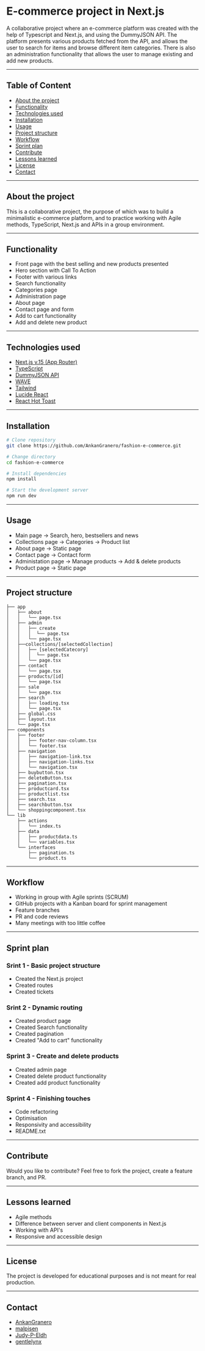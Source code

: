 # E-commerce project in Next.js

A collaborative project where an e-commerce platform was created with the help of Typescript and Next.js, and using the DummyJSON API. The platform presents various products fetched from the API, and allows the user to search for items and browse different item categories. There is also an administration functionality that allows the user to manage existing and add new products. 

---

## Table of Content
- [About the project](#About-the-project) 
- [Functionality](#Functionality)
- [Technologies used](#Technologies-used)
- [Installation](#Installation)
- [Usage](#Usage)
- [Project structure](#Project-structure)
- [Workflow](#Workflow)
- [Sprint plan](#Sprint-plan)
- [Contribute](#Contribute)
- [Lessons learned](#Lessons-learned)
- [License](#License)
- [Contact](#Contact)

--- 

## About the project
This is a collaborative project, the purpose of which was to build a minimalistic e-commerce platform, and to practice working with Agile methods, TypeScript, Next.js and APIs in a group environment.

---

## Functionality 
- Front page with the best selling and new products presented
- Hero section with Call To Action
- Footer with various links
- Search functionality
- Categories page
- Administration page
- About page
- Contact page and form
- Add to cart functionality
- Add and delete new product

---

## Technologies used
- [Next.js v.15 (App Router)](https://nextjs.org)
- [TypeScript](https://www.typescriptlang.org/)
- [DummyJSON API](https://dummyjson.com/)
- [WAVE](https://wave.webaim.org/)
- [Tailwind](https://tailwindcss.com/)
- [Lucide React](https://lucide.dev/guide/packages/lucide-react)
- [React Hot Toast](https://react-hot-toast.com/)

---

## Installation
```bash
# Clone repository
git clone https://github.com/AnkanGranero/fashion-e-commerce.git

# Change directory
cd fashion-e-commerce

# Install dependencies
npm install

# Start the development server
npm run dev
```

---

## Usage
* Main page -> Search, hero, bestsellers and news
* Collections page -> Categories -> Product list 
* About page -> Static page 
* Contact page -> Contact form
* Administation page -> Manage products -> Add & delete products
* Product page -> Static page

---

## Project structure
```
├── app
│   ├── about
│   │   └── page.tsx
│   ├── admin
│   │   ├── create
│   │   │  └── page.tsx
│   │   └── page.tsx
│   ├──collections/[selectedCollection]
│   │   ├── [selectedCatecory]
│   │   │  └── page.tsx
│   │   └── page.tsx
│   ├── contact
│   │   └── page.tsx
│   ├── products/[id]
│   │   └── page.tsx
│   ├── sale
│   │   └── page.tsx
│   ├── search
│   │   ├── loading.tsx
│   │   └── page.tsx
│   ├── global.css
│   ├── layout.tsx
│   └── page.tsx
├── components
│   ├── footer
│   │   ├── footer-nav-column.tsx
│   │   └── footer.tsx
│   ├── navigation
│   │   ├── navigation-link.tsx
│   │   ├── navigation-links.tsx
│   │   └── navigation.tsx
│   ├── buybutton.tsx
│   ├── deleteButton.tsx
│   ├── pagination.tsx
│   ├── productcard.tsx
│   ├── productlist.tsx
│   ├── search.tsx
│   ├── searchbutton.tsx
│   └── shoppingcomponent.tsx
└── lib
    ├── actions
    │   └── index.ts
    ├── data
    │   ├── productdata.ts
    │   └── variables.tsx
    └── interfaces
        ├── pagination.ts
        └── product.ts
```

---

## Workflow
* Working in group with Agile sprints (SCRUM)
* GitHub projects with a Kanban board for sprint management
* Feature branches
* PR and code reviews
* Many meetings with too little coffee

---

## Sprint plan

### Srint 1 - Basic project structure
* Created the Next.js project
* Created routes
* Created tickets

### Srint 2 - Dynamic routing 
* Created product page
* Created Search functionality
* Created pagination
* Created "Add to cart" functionality

### Sprint 3 - Create and delete products
* Created admin page
* Created delete product functionality
* Created add product functionality

### Sprint 4 - Finishing touches
* Code refactoring
* Optimisation
* Responsivity and accessibility
* README.txt

---

## Contribute

Would you like to contribute?
Feel free to fork the project, create a feature branch, and PR.

---

## Lessons learned

* Agile methods
* Difference between server and client components in Next.js
* Working with API's
* Responsive and accessible design

---

## License

The project is developed for educational purposes and is not meant for real production.

---

## Contact

- [AnkanGranero](#https://github.com/AnkanGranero)
- [malpisen](#https://github.com/malpisen)
- [Judy-P-Eldh](#https://github.com/Judy-P-Eldh)
- [gentlelynx](#https://github.com/gentlelynx)



